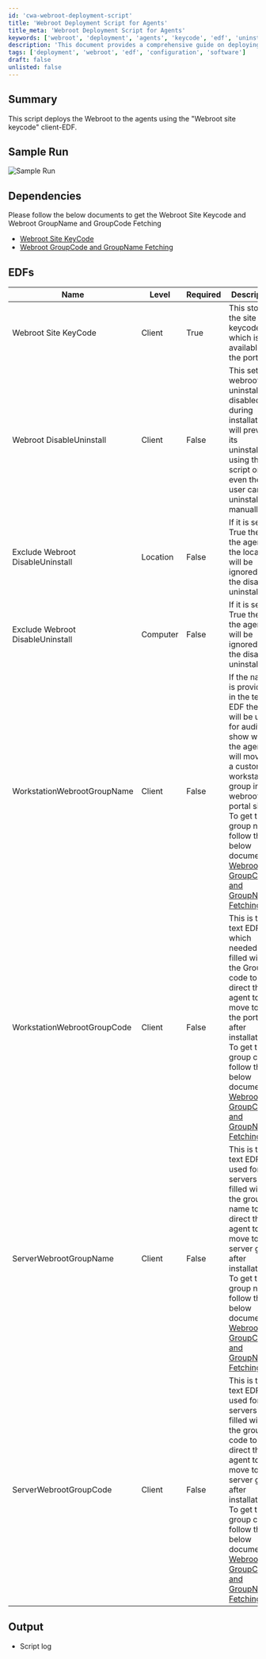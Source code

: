 ```yaml
---
id: 'cwa-webroot-deployment-script'
title: 'Webroot Deployment Script for Agents'
title_meta: 'Webroot Deployment Script for Agents'
keywords: ['webroot', 'deployment', 'agents', 'keycode', 'edf', 'uninstall', 'groupname', 'groupcode']
description: 'This document provides a comprehensive guide on deploying Webroot to agents using the Webroot site keycode client-EDF. It includes sample runs, dependencies for obtaining the necessary Webroot information, detailed descriptions of the required EDFs, and the expected output of the script.'
tags: ['deployment', 'webroot', 'edf', 'configuration', 'software']
draft: false
unlisted: false
---
```

## Summary

This script deploys the Webroot to the agents using the "Webroot site keycode" client-EDF.

## Sample Run

![Sample Run](5078775/docs/14989293/images/21699975)

## Dependencies

Please follow the below documents to get the Webroot Site Keycode and Webroot GroupName and GroupCode Fetching

- [Webroot Site KeyCode](https://proval.itglue.com/DOC-5078775-14989313)
- [Webroot GroupCode and GroupName Fetching](https://proval.itglue.com/DOC-5078775-14989323)

## EDFs

| Name                                      | Level  | Required | Description                                                                                                                                                                                                                                                                                 |
|-------------------------------------------|--------|----------|---------------------------------------------------------------------------------------------------------------------------------------------------------------------------------------------------------------------------------------------------------------------------------------------|
| Webroot Site KeyCode                      | Client | True     | This stores the site keycode which is available at the portal.                                                                                                                                                                                                                           |
| Webroot DisableUninstall                  | Client | False    | This sets the webroot uninstallation disabled during installation. It will prevent its uninstallation using the script or even the user can't uninstall it manually.                                                                                                                      |
| Exclude Webroot DisableUninstall          | Location | False   | If it is set to True then the agents of the location will be ignored for the disable uninstall set.                                                                                                                                                                                        |
| Exclude Webroot DisableUninstall          | Computer | False   | If it is set to True then the agent will be ignored for the disable uninstall set.                                                                                                                                                                                                         |
| WorkstationWebrootGroupName               | Client | False    | If the name is provided in the text EDF then it will be used for audit to show where the agent will move to a custom workstation group in the webroot portal sites. To get the group name follow the below document: [Webroot GroupCode and GroupName Fetching](https://proval.itglue.com/DOC-5078775-14989323). |
| WorkstationWebrootGroupCode               | Client | False    | This is the text EDF which needed to be filled with the Group code to direct the agent to move to it in the portal after installation. To get the group code follow the below document: [Webroot GroupCode and GroupName Fetching](https://proval.itglue.com/DOC-5078775-14989323). |
| ServerWebrootGroupName                    | Client | False    | This is the text EDF used for the servers to be filled with the group name to direct the agent to move to a server group after installation. To get the group name follow the below document: [Webroot GroupCode and GroupName Fetching](https://proval.itglue.com/DOC-5078775-14989323). |
| ServerWebrootGroupCode                    | Client | False    | This is the text EDF used for the servers to be filled with the group code to direct the agent to move to a server group after installation. To get the group code follow the below document: [Webroot GroupCode and GroupName Fetching](https://proval.itglue.com/DOC-5078775-14989323). |

## Output

- Script log

